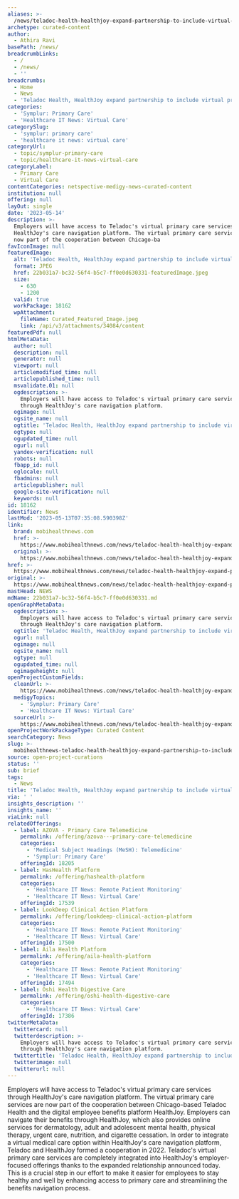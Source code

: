 ```yaml
---
aliases: >-
  /news/teladoc-health-healthjoy-expand-partnership-to-include-virtual-primary-care
archetype: curated-content
author:
  - Athira Ravi
basePath: /news/
breadcrumbLinks:
  - /
  - /news/
  - ''
breadcrumbs:
  - Home
  - News
  - 'Teladoc Health, HealthJoy expand partnership to include virtual primary care'
categories:
  - 'Symplur: Primary Care'
  - 'Healthcare IT News: Virtual Care'
categorySlug:
  - 'symplur: primary care'
  - 'healthcare it news: virtual care'
categoryUrl:
  - topic/symplur-primary-care
  - topic/healthcare-it-news-virtual-care
categoryLabel:
  - Primary Care
  - Virtual Care
contentCategories: netspective-medigy-news-curated-content
institution: null
offering: null
layOut: single
date: '2023-05-14'
description: >-
  Employers will have access to Teladoc's virtual primary care services through
  HealthJoy's care navigation platform. The virtual primary care services are
  now part of the cooperation between Chicago-ba
favIconImage: null
featuredImage:
  alt: 'Teladoc Health, HealthJoy expand partnership to include virtual primary care'
  format: JPEG
  href: 22b031a7-bc32-56f4-b5c7-ff0e0d630331-featuredImage.jpeg
  size:
    - 630
    - 1200
  valid: true
  workPackage: 18162
  wpAttachment:
    fileName: Curated_Featured_Image.jpeg
    link: /api/v3/attachments/34084/content
featuredPdf: null
htmlMetaData:
  author: null
  description: null
  generator: null
  viewport: null
  articlemodified_time: null
  articlepublished_time: null
  msvalidate.01: null
  ogdescription: >-
    Employers will have access to Teladoc's virtual primary care services
    through HealthJoy's care navigation platform.
  ogimage: null
  ogsite_name: null
  ogtitle: 'Teladoc Health, HealthJoy expand partnership to include virtual primary care'
  ogtype: null
  ogupdated_time: null
  ogurl: null
  yandex-verification: null
  robots: null
  fbapp_id: null
  oglocale: null
  fbadmins: null
  articlepublisher: null
  google-site-verification: null
  keywords: null
id: 18162
identifier: News
lastMod: '2023-05-13T07:35:08.590398Z'
link:
  brand: mobihealthnews.com
  href: >-
    https://www.mobihealthnews.com/news/teladoc-health-healthjoy-expand-partnership-include-virtual-primary-care
  original: >-
    https://www.mobihealthnews.com/news/teladoc-health-healthjoy-expand-partnership-include-virtual-primary-care
href: >-
  https://www.mobihealthnews.com/news/teladoc-health-healthjoy-expand-partnership-include-virtual-primary-care
original: >-
  https://www.mobihealthnews.com/news/teladoc-health-healthjoy-expand-partnership-include-virtual-primary-care
mastHead: NEWS
mdName: 22b031a7-bc32-56f4-b5c7-ff0e0d630331.md
openGraphMetaData:
  ogdescription: >-
    Employers will have access to Teladoc's virtual primary care services
    through HealthJoy's care navigation platform.
  ogtitle: 'Teladoc Health, HealthJoy expand partnership to include virtual primary care'
  ogurl: null
  ogimage: null
  ogsite_name: null
  ogtype: null
  ogupdated_time: null
  ogimageheight: null
openProjectCustomFields:
  cleanUrl: >-
    https://www.mobihealthnews.com/news/teladoc-health-healthjoy-expand-partnership-include-virtual-primary-care
  medigyTopics:
    - 'Symplur: Primary Care'
    - 'Healthcare IT News: Virtual Care'
  sourceUrl: >-
    https://www.mobihealthnews.com/news/teladoc-health-healthjoy-expand-partnership-include-virtual-primary-care
openProjectWorkPackageType: Curated Content
searchCategory: News
slug: >-
  mobihealthnews-teladoc-health-healthjoy-expand-partnership-to-include-virtual-primary-care
source: open-project-curations
status: ''
sub: brief
tags:
  - News
title: 'Teladoc Health, HealthJoy expand partnership to include virtual primary care'
via: ' '
insights_description: ''
insights_name: ''
viaLink: null
relatedOfferings:
  - label: AZOVA - Primary Care Telemedicine
    permalink: /offering/azova---primary-care-telemedicine
    categories:
      - 'Medical Subject Headings (MeSH): Telemedicine'
      - 'Symplur: Primary Care'
    offeringId: 18205
  - label: HasHealth Platform
    permalink: /offering/hashealth-platform
    categories:
      - 'Healthcare IT News: Remote Patient Monitoring'
      - 'Healthcare IT News: Virtual Care'
    offeringId: 17539
  - label: LookDeep Clinical Action Platform
    permalink: /offering/lookdeep-clinical-action-platform
    categories:
      - 'Healthcare IT News: Remote Patient Monitoring'
      - 'Healthcare IT News: Virtual Care'
    offeringId: 17500
  - label: Aila Health Platform
    permalink: /offering/aila-health-platform
    categories:
      - 'Healthcare IT News: Remote Patient Monitoring'
      - 'Healthcare IT News: Virtual Care'
    offeringId: 17494
  - label: Oshi Health Digestive Care
    permalink: /offering/oshi-health-digestive-care
    categories:
      - 'Healthcare IT News: Virtual Care'
    offeringId: 17386
twitterMetaData:
  twittercard: null
  twitterdescription: >-
    Employers will have access to Teladoc's virtual primary care services
    through HealthJoy's care navigation platform.
  twittertitle: 'Teladoc Health, HealthJoy expand partnership to include virtual primary care'
  twitterimage: null
  twitterurl: null
---
```

<p>Employers will have access to Teladoc's virtual primary care services through HealthJoy's care navigation platform. The virtual primary care services are now part of the cooperation between Chicago-based Teladoc Health and the digital employee benefits platform HealthJoy. Employers can navigate their benefits through HealthJoy, which also provides online services for dermatology, adult and adolescent mental health, physical therapy, urgent care, nutrition, and cigarette cessation. In order to integrate a virtual medical care option within HealthJoy's care navigation platform, Teladoc and HealthJoy formed a cooperation in 2022. Teladoc's virtual primary care services are completely integrated into HealthJoy's employer-focused offerings thanks to the expanded relationship announced today. This is a crucial step in our effort to make it easier for employees to stay healthy and well by enhancing access to primary care and streamlining the benefits navigation process.</p>
